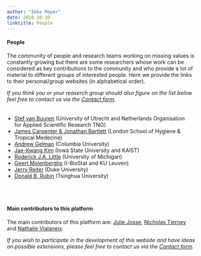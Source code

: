 ```yaml
---
author: "Imke Mayer"
date: 2018-10-30
linktitle: People
---
```


#### People
The community of people and research teams working on missing values is constantly growing but there are some researchers whose work can be considered as key contributions to the community and who provide a lot of material to different groups of interested people. Here we provide the links to their personal/group websites (in alphabetical order).

_If you think you or your reaserch group should also figure on the list below feel free to contact us via the [Contact form](/contact/)._

<ul class="list-group" id="people-list">
<li> <a href="https://stefvanbuuren.name" target="_blank">Stef van Buuren</a> (University of Utrecht and Netherlands Organisation for Applied Scientific Research TNO)</li>
<li> <a href="https://missingdata.lshtm.ac.uk/introduction-to-missing-data" target="_blank">James Carpenter & Jonathan Bartlett</a> (London School of Hygiene & Tropical Medecine)</li>
<li> <a href="http://www.stat.columbia.edu/~gelman/" target="_blank">Andrew Gelman</a> (Columbia University)</li>
<!-- <li> <a href="https://steinhardt.nyu.edu/faculty/Jennifer_L_Hill" target="_blank">Jennifer L. Hill</a> (New York University)</li> -->
<li> <a href="https://sites.google.com/view/jaekwangkim/home" target="_blank">Jae-Kwang Kim</a> (Iowa State University and KAIST)</li>
<li> <a href="https://sites.google.com/a/umich.edu/rod-little/" target="_blank">Roderick J.A. Little</a> (University of Michigan)</li>
<li> <a href="https://www.kuleuven.be/wieiswie/en/person/u0056633" target="_blank">Geert Molenberghs</a> (I-BioStat and KU Leuven)</li>
<li> <a href="http://www2.stat.duke.edu/~jerry/" target="_blank">Jerry Reiter</a> (Duke University)</li>
<li> <a href="https://statistics.fas.harvard.edu/people/donald-b-rubin" target="_blank">Donald B. Rubin</a> (Tsinghua University)</li>
</ul>

<style>
#people-list
{
	padding:20px;
}
</style>

</br>

#### Main contributors to this platform
The main contributors of this platform are: <a href="http://juliejosse.com" target="_blank">Julie Josse</a>, <a href="https://www.njtierney.com" target="_blank">Nicholas Tierney</a> and <a href="http://www.nathalievialaneix.eu" target="_blank">Nathalie Vialaneix</a>.

_If you wish to participate in the development of this website and have ideas on possible extensions, please feel free to contact us via the <a href=/contact/>Contact form</a>._